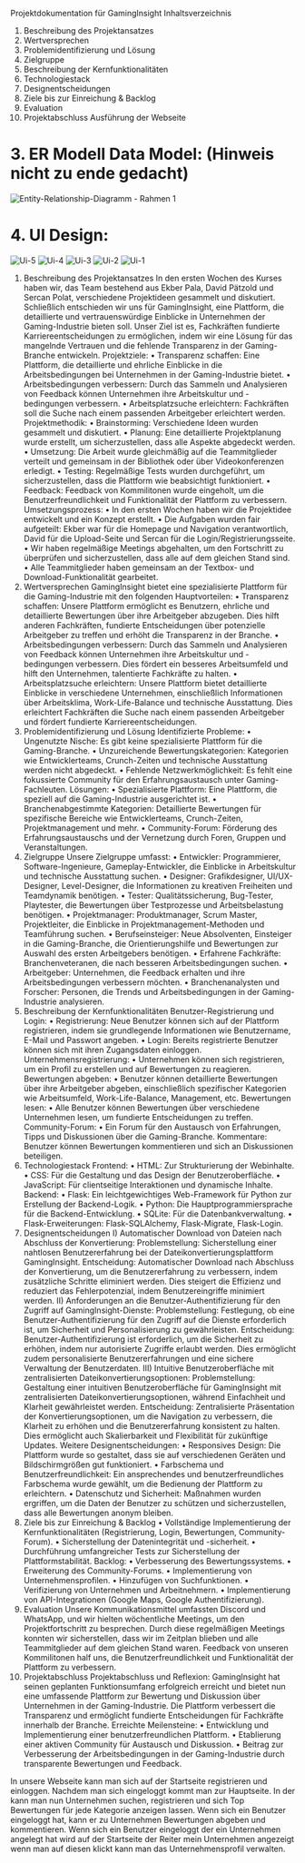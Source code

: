 
Projektdokumentation für GamingInsight
Inhaltsverzeichnis
1.	Beschreibung des Projektansatzes
2.	Wertversprechen
3.	Problemidentifizierung und Lösung
4.	Zielgruppe
5.	Beschreibung der Kernfunktionalitäten
6.	Technologiestack
7.	Designentscheidungen
8.	Ziele bis zur Einreichung & Backlog
9.	Evaluation
10.	Projektabschluss Ausführung der Webseite

# 3. ER Modell Data Model: (Hinweis nicht zu ende gedacht)

![Entity-Relationship-Diagramm - Rahmen 1](https://github.com/ektotheo/Project-GamingInsight/assets/138446648/2e0c2cae-042c-4d55-bfe8-062b37e42a1e)


# 4. UI Design:


![Ui-5](https://github.com/ektotheo/Project-GamingInsight/assets/138446648/4f9ae9a8-7491-4846-a0a2-0ea7b4b379c6)
![Ui-4](https://github.com/ektotheo/Project-GamingInsight/assets/138446648/3ca71482-892b-4720-9bb4-0fa727e7f5c5)
![Ui-3](https://github.com/ektotheo/Project-GamingInsight/assets/138446648/70c049f0-d22f-479d-8207-b4f1d2204062)
![Ui-2](https://github.com/ektotheo/Project-GamingInsight/assets/138446648/8050df81-d350-47f6-8fea-7958df2951e1)
![Ui-1](https://github.com/ektotheo/Project-GamingInsight/assets/138446648/19899f63-9b5f-4923-85b3-e1f5e682a800)

1. Beschreibung des Projektansatzes
In den ersten Wochen des Kurses haben wir, das Team bestehend aus Ekber Pala, David Pätzold und Sercan Polat, verschiedene Projektideen gesammelt und diskutiert. Schließlich entschieden wir uns für GamingInsight, eine Plattform, die detaillierte und vertrauenswürdige Einblicke in Unternehmen der Gaming-Industrie bieten soll. Unser Ziel ist es, Fachkräften fundierte Karriereentscheidungen zu ermöglichen, indem wir eine Lösung für das mangelnde Vertrauen und die fehlende Transparenz in der Gaming-Branche entwickeln.
Projektziele:
•	Transparenz schaffen: Eine Plattform, die detaillierte und ehrliche Einblicke in die Arbeitsbedingungen bei Unternehmen in der Gaming-Industrie bietet.
•	Arbeitsbedingungen verbessern: Durch das Sammeln und Analysieren von Feedback können Unternehmen ihre Arbeitskultur und -bedingungen verbessern.
•	Arbeitsplatzsuche erleichtern: Fachkräften soll die Suche nach einem passenden Arbeitgeber erleichtert werden.
Projektmethodik:
•	Brainstorming: Verschiedene Ideen wurden gesammelt und diskutiert.
•	Planung: Eine detaillierte Projektplanung wurde erstellt, um sicherzustellen, dass alle Aspekte abgedeckt werden.
•	Umsetzung: Die Arbeit wurde gleichmäßig auf die Teammitglieder verteilt und gemeinsam in der Bibliothek oder über Videokonferenzen erledigt.
•	Testing: Regelmäßige Tests wurden durchgeführt, um sicherzustellen, dass die Plattform wie beabsichtigt funktioniert.
•	Feedback: Feedback von Kommilitonen wurde eingeholt, um die Benutzerfreundlichkeit und Funktionalität der Plattform zu verbessern.
Umsetzungsprozess:
•	In den ersten Wochen haben wir die Projektidee entwickelt und ein Konzept erstellt.
•	Die Aufgaben wurden fair aufgeteilt: Ekber war für die Homepage und Navigation verantwortlich, David für die Upload-Seite und Sercan für die Login/Registrierungsseite.
•	Wir haben regelmäßige Meetings abgehalten, um den Fortschritt zu überprüfen und sicherzustellen, dass alle auf dem gleichen Stand sind.
•	Alle Teammitglieder haben gemeinsam an der Textbox- und Download-Funktionalität gearbeitet.
2. Wertversprechen
GamingInsight bietet eine spezialisierte Plattform für die Gaming-Industrie mit den folgenden Hauptvorteilen:
•	Transparenz schaffen: Unsere Plattform ermöglicht es Benutzern, ehrliche und detaillierte Bewertungen über ihre Arbeitgeber abzugeben. Dies hilft anderen Fachkräften, fundierte Entscheidungen über potenzielle Arbeitgeber zu treffen und erhöht die Transparenz in der Branche.
•	Arbeitsbedingungen verbessern: Durch das Sammeln und Analysieren von Feedback können Unternehmen ihre Arbeitskultur und -bedingungen verbessern. Dies fördert ein besseres Arbeitsumfeld und hilft den Unternehmen, talentierte Fachkräfte zu halten.
•	Arbeitsplatzsuche erleichtern: Unsere Plattform bietet detaillierte Einblicke in verschiedene Unternehmen, einschließlich Informationen über Arbeitsklima, Work-Life-Balance und technische Ausstattung. Dies erleichtert Fachkräften die Suche nach einem passenden Arbeitgeber und fördert fundierte Karriereentscheidungen.
3. Problemidentifizierung und Lösung
Identifizierte Probleme:
•	Ungenutzte Nische: Es gibt keine spezialisierte Plattform für die Gaming-Branche.
•	Unzureichende Bewertungskategorien: Kategorien wie Entwicklerteams, Crunch-Zeiten und technische Ausstattung werden nicht abgedeckt.
•	Fehlende Netzwerkmöglichkeit: Es fehlt eine fokussierte Community für den Erfahrungsaustausch unter Gaming-Fachleuten.
Lösungen:
•	Spezialisierte Plattform: Eine Plattform, die speziell auf die Gaming-Industrie ausgerichtet ist.
•	Branchenabgestimmte Kategorien: Detaillierte Bewertungen für spezifische Bereiche wie Entwicklerteams, Crunch-Zeiten, Projektmanagement und mehr.
•	Community-Forum: Förderung des Erfahrungsaustauschs und der Vernetzung durch Foren, Gruppen und Veranstaltungen.
4. Zielgruppe
Unsere Zielgruppe umfasst:
•	Entwickler: Programmierer, Software-Ingenieure, Gameplay-Entwickler, die Einblicke in Arbeitskultur und technische Ausstattung suchen.
•	Designer: Grafikdesigner, UI/UX-Designer, Level-Designer, die Informationen zu kreativen Freiheiten und Teamdynamik benötigen.
•	Tester: Qualitätssicherung, Bug-Tester, Playtester, die Bewertungen über Testprozesse und Arbeitsbelastung benötigen.
•	Projektmanager: Produktmanager, Scrum Master, Projektleiter, die Einblicke in Projektmanagement-Methoden und Teamführung suchen.
•	Berufseinsteiger: Neue Absolventen, Einsteiger in die Gaming-Branche, die Orientierungshilfe und Bewertungen zur Auswahl des ersten Arbeitgebers benötigen.
•	Erfahrene Fachkräfte: Branchenveteranen, die nach besseren Arbeitsbedingungen suchen.
•	Arbeitgeber: Unternehmen, die Feedback erhalten und ihre Arbeitsbedingungen verbessern möchten.
•	Branchenanalysten und Forscher: Personen, die Trends und Arbeitsbedingungen in der Gaming-Industrie analysieren.
5. Beschreibung der Kernfunktionalitäten
Benutzer-Registrierung und Login:
•	Registrierung: Neue Benutzer können sich auf der Plattform registrieren, indem sie grundlegende Informationen wie Benutzername, E-Mail und Passwort angeben.
•	Login: Bereits registrierte Benutzer können sich mit ihren Zugangsdaten einloggen.
Unternehmensregistrierung:
•	Unternehmen können sich registrieren, um ein Profil zu erstellen und auf Bewertungen zu reagieren.
Bewertungen abgeben:
•	Benutzer können detaillierte Bewertungen über ihre Arbeitgeber abgeben, einschließlich spezifischer Kategorien wie Arbeitsumfeld, Work-Life-Balance, Management, etc.
Bewertungen lesen:
•	Alle Benutzer können Bewertungen über verschiedene Unternehmen lesen, um fundierte Entscheidungen zu treffen.
Community-Forum:
•	Ein Forum für den Austausch von Erfahrungen, Tipps und Diskussionen über die Gaming-Branche.
Kommentare: Benutzer können Bewertungen kommentieren und sich an Diskussionen beteiligen.
6. Technologiestack
Frontend:
•	HTML: Zur Strukturierung der Webinhalte.
•	CSS: Für die Gestaltung und das Design der Benutzeroberfläche.
•	JavaScript: Für clientseitige Interaktionen und dynamische Inhalte.
Backend:
•	Flask: Ein leichtgewichtiges Web-Framework für Python zur Erstellung der Backend-Logik.
•	Python: Die Hauptprogrammiersprache für die Backend-Entwicklung.
•	SQLite: Für die Datenbankverwaltung.
•	Flask-Erweiterungen: Flask-SQLAlchemy, Flask-Migrate, Flask-Login.
8. Designentscheidungen
I) Automatischer Download von Dateien nach Abschluss der Konvertierung:
Problemstellung: Sicherstellung einer nahtlosen Benutzererfahrung bei der Dateikonvertierungsplattform GamingInsight.
Entscheidung: Automatischer Download nach Abschluss der Konvertierung, um die Benutzererfahrung zu verbessern, indem zusätzliche Schritte eliminiert werden. Dies steigert die Effizienz und reduziert das Fehlerpotenzial, indem Benutzereingriffe minimiert werden.
II) Anforderungen an die Benutzer-Authentifizierung für den Zugriff auf GamingInsight-Dienste:
Problemstellung: Festlegung, ob eine Benutzer-Authentifizierung für den Zugriff auf die Dienste erforderlich ist, um Sicherheit und Personalisierung zu gewährleisten.
Entscheidung: Benutzer-Authentifizierung ist erforderlich, um die Sicherheit zu erhöhen, indem nur autorisierte Zugriffe erlaubt werden. Dies ermöglicht zudem personalisierte Benutzererfahrungen und eine sichere Verwaltung der Benutzerdaten.
III) Intuitive Benutzeroberfläche mit zentralisierten Dateikonvertierungsoptionen:
Problemstellung: Gestaltung einer intuitiven Benutzeroberfläche für GamingInsight mit zentralisierten Dateikonvertierungsoptionen, während Einfachheit und Klarheit gewährleistet werden.
Entscheidung: Zentralisierte Präsentation der Konvertierungsoptionen, um die Navigation zu verbessern, die Klarheit zu erhöhen und die Benutzererfahrung konsistent zu halten. Dies ermöglicht auch Skalierbarkeit und Flexibilität für zukünftige Updates.
Weitere Designentscheidungen:
•	Responsives Design: Die Plattform wurde so gestaltet, dass sie auf verschiedenen Geräten und Bildschirmgrößen gut funktioniert.
•	Farbschema und Benutzerfreundlichkeit: Ein ansprechendes und benutzerfreundliches Farbschema wurde gewählt, um die Bedienung der Plattform zu erleichtern.
•	Datenschutz und Sicherheit: Maßnahmen wurden ergriffen, um die Daten der Benutzer zu schützen und sicherzustellen, dass alle Bewertungen anonym bleiben.
9. Ziele bis zur Einreichung & Backlog
•	Vollständige Implementierung der Kernfunktionalitäten (Registrierung, Login, Bewertungen, Community-Forum).
•	Sicherstellung der Datenintegrität und -sicherheit.
•	Durchführung umfangreicher Tests zur Sicherstellung der Plattformstabilität.
Backlog:
•	Verbesserung des Bewertungssystems.
•	Erweiterung des Community-Forums.
•	Implementierung von Unternehmensprofilen.
•	Hinzufügen von Suchfunktionen.
•	Verifizierung von Unternehmen und Arbeitnehmern.
•	Implementierung von API-Integrationen (Google Maps, Google Authentifizierung).
10. Evaluation
Unsere Kommunikationsmittel umfassten Discord und WhatsApp, und wir hielten wöchentliche Meetings, um den Projektfortschritt zu besprechen. Durch diese regelmäßigen Meetings konnten wir sicherstellen, dass wir im Zeitplan blieben und alle Teammitglieder auf dem gleichen Stand waren. Feedback von unseren Kommilitonen half uns, die Benutzerfreundlichkeit und Funktionalität der Plattform zu verbessern.
11. Projektabschluss
Projektabschluss und Reflexion: GamingInsight hat seinen geplanten Funktionsumfang erfolgreich erreicht und bietet nun eine umfassende Plattform zur Bewertung und Diskussion über Unternehmen in der Gaming-Industrie. Die Plattform verbessert die Transparenz und ermöglicht fundierte Entscheidungen für Fachkräfte innerhalb der Branche.
Erreichte Meilensteine:
•	Entwicklung und Implementierung einer benutzerfreundlichen Plattform.
•	Etablierung einer aktiven Community für Austausch und Diskussion.
•	Beitrag zur Verbesserung der Arbeitsbedingungen in der Gaming-Industrie durch transparente Bewertungen und Feedback.


In unsere Webseite kann man sich auf der Startseite registrieren und einloggen. Nachdem man sich eingeloggt kommt man zur Hauptseite. In der kann man nun Unternehmen suchen, registrieren und sich Top Bewertungen für jede Kategorie anzeigen lassen. Wenn sich ein Benutzer eingeloggt hat, kann er zu Unternehmen Bewertungen abgeben und kommentieren. Wenn sich ein Benutzer eingeloggt der ein Unternehmen angelegt hat wird auf der Startseite der Reiter mein Unternehmen angezeigt wenn man auf diesen klickt kann man das Unternehmensprofil verwalten.

